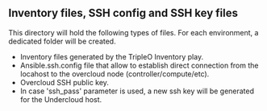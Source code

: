 ## Inventory files, SSH config and SSH key files

This directory will hold the following types of files.
For each environment, a dedicated folder will be created.

- Inventory files generated by the TripleO Inventory play.
- Ansible.ssh.config file that allow to establish direct connection from the locahost to the overcloud node (controller/compute/etc).
- Overcloud SSH public key.
- In case 'ssh_pass' parameter is used, a new ssh key will be generated for the Undercloud host.
